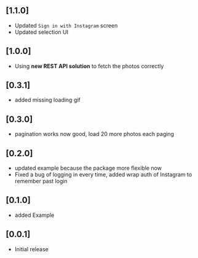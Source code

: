 ## [1.1.0]
* Updated `Sign in with Instagram` screen
* Updated selection UI  

## [1.0.0]
* Using __new REST API solution__ to fetch the photos correctly

## [0.3.1]
* added missing loading gif

## [0.3.0]

* pagination works now good, load 20 more photos each paging

## [0.2.0]

* updated example because the package more flexible now
* Fixed a bug of logging in every time, added wrap auth of Instagram 
to remember past login

## [0.1.0]

* added Example

## [0.0.1]

* Initial release


